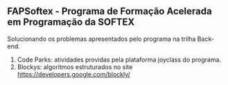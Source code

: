 ## FAPSoftex - Programa de Formação Acelerada em Programação da SOFTEX 
Solucionando os problemas apresentados pelo programa na trilha Back-end.

1. Code Parks: atividades providas pela plataforma joyclass do programa.
2. Blockys: algoritmos estruturados no site https://developers.google.com/blockly/

